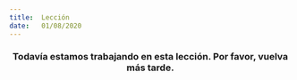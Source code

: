 ```yaml
---
title:  Lección
date:   01/08/2020
---
```


### <center>Todavía estamos trabajando en esta lección. Por favor, vuelva más tarde.</center>